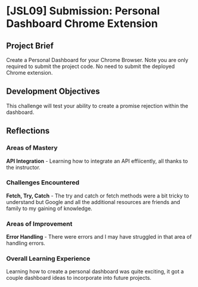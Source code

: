 # [JSL09] Submission: Personal Dashboard Chrome Extension

## Project Brief

Create a Personal Dashboard for your Chrome Browser. Note you are only required to submit the project code. No need to submit the deployed Chrome extension.

## Development Objectives

This challenge will test your ability to create a promise rejection within the dashboard.

## Reflections

### Areas of Mastery

**API Integration** - Learning how to integrate an API effiicently, all thanks to the instructor.

### Challenges Encountered

**Fetch, Try, Catch** - The try and catch or fetch methods were a bit tricky to understand but Google and all the additional resources are friends and family to my gaining of knowledge.

### Areas of Improvement

**Error Handling** - There were errors and I may have struggled in that area of handling errors.

### Overall Learning Experience

Learning how to create a personal dashboard was quite exciting, it got a couple dashboard ideas to incorporate into future projects.

